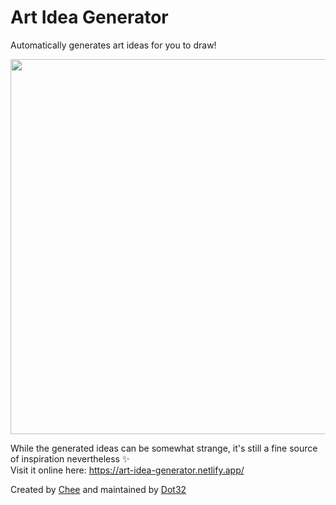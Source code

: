 # Art Idea Generator

Automatically generates art ideas for you to draw! 

<img src="https://cdn.discordapp.com/attachments/577832597686583310/892023643951992852/Screen_Shot_2021-09-27_at_8.21.42_pm.png" width=600>

While the generated ideas can be somewhat strange, it's still a fine source of inspiration nevertheless :sparkles: <br>
Visit it online here: https://art-idea-generator.netlify.app/


Created by [Chee](https://github.com/IAmCheeseman) and maintained by [Dot32](https://github.com/Dot32IsCool)
